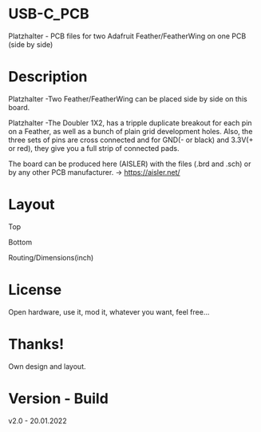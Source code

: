 # USB-C_PCB

Platzhalter - PCB files for two Adafruit Feather/FeatherWing on one PCB (side by side)

# Description

Platzhalter -Two Feather/FeatherWing can be placed side by side on this board.

Platzhalter -The Doubler 1X2, has a tripple duplicate breakout for each pin on a Feather, as well as a bunch of plain grid development holes. Also, the three sets of pins are cross connected and for GND(- or black) and 3.3V(+ or red), they give you a full strip of connected pads.

The board can be produced here (AISLER) with the files (.brd and .sch) or by any other PCB manufacturer. -> https://aisler.net/

# Layout

Top


Bottom


Routing/Dimensions(inch)


# License

Open hardware, use it, mod it, whatever you want, feel free...

# Thanks!

Own design and layout.

# Version - Build

v2.0 - 20.01.2022
